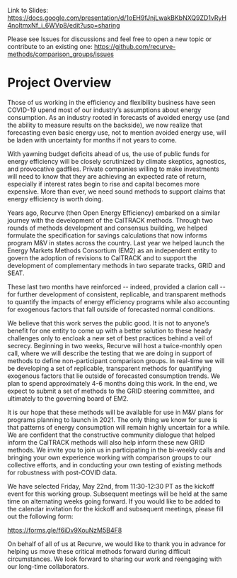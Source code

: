 Link to Slides: https://docs.google.com/presentation/d/1oEH9fJnjLwakBKbNXQ9ZD1vRyH4noltmxNf_i_6WVp8/edit?usp=sharing

Please see Issues for discussions and feel free to open a new topic or contribute to an existing one: https://github.com/recurve-methods/comparison_groups/issues 


# Project Overview
Those of us working in the efficiency and flexibility business have seen COVID-19 upend most of our industry’s assumptions about energy consumption. As an industry rooted in forecasts of avoided energy use (and the ability to measure results on the backside), we now realize that forecasting even basic energy use, not to mention avoided energy use, will be laden with uncertainty for months if not years to come.

With yawning budget deficits ahead of us, the use of public funds for energy efficiency will be closely scrutinized by climate skeptics, agnostics, and provocative gadflies. Private companies willing to make investments will need to know that they are achieving an expected rate of return, especially if interest rates begin to rise and capital becomes more expensive. More than ever, we need sound methods to support claims that energy efficiency is worth doing.

Years ago, Recurve (then Open Energy Efficiency) embarked on a similar journey with the development of the CalTRACK methods. Through two rounds of methods development and consensus building, we helped formulate the specification for savings calculations that now informs program M&V in states across the country. Last year we helped launch the Energy Markets Methods Consortium (EM2) as an independent entity to govern the adoption of revisions to CalTRACK and to support the development of complementary methods in two separate tracks, GRID and SEAT.

These last two months have reinforced -- indeed, provided a clarion call -- for further development of consistent, replicable, and transparent methods to quantify the impacts of energy efficiency programs while also accounting for exogenous factors that fall outside of forecasted normal conditions.

We believe that this work serves the public good. It is not to anyone’s benefit for one entity to come up with a better solution to these heady challenges only to encloak a new set of best practices behind a veil of secrecy. Beginning in two weeks, Recurve will host a twice-monthly open call, where we will describe the testing that we are doing in support of methods to define non-participant comparison groups. In real-time we will be developing a set of replicable, transparent methods for quantifying exogenous factors that lie outside of forecasted consumption trends. We plan to spend approximately 4-6 months doing this work. In the end, we expect to submit a set of methods to the GRID steering committee, and ultimately to the governing board of EM2. 

It is our hope that these methods will be available for use in M&V plans for programs planning to launch in 2021. The only thing we know for sure is that patterns of energy consumption will remain highly uncertain for a while. We are confident that the constructive community dialogue that helped inform the CalTRACK methods will also help inform these new GRID methods. We invite you to join us in participating in the bi-weekly calls and bringing your own experience working with comparison groups to our collective efforts, and in conducting your own testing of existing methods for robustness with post-COVID data.

We have selected Friday, May 22nd, from 11:30-12:30 PT as the kickoff event for this working group. Subsequent meetings will be held at the same time on alternating weeks going forward. If you would like to be added to the calendar invitation for the kickoff and subsequent meetings, please fill out the following form:

https://forms.gle/f6iDv9XouNzM5B4F8

On behalf of all of us at Recurve, we would like to thank you in advance for helping us move these critical methods forward during difficult circumstances. We look forward to sharing our work and reengaging with our long-time collaborators.
